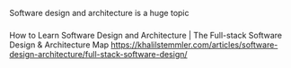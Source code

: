 Software design and architecture is a huge topic


###

How to Learn Software Design and Architecture | The Full-stack Software Design & Architecture Map
https://khalilstemmler.com/articles/software-design-architecture/full-stack-software-design/

